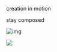 creation in motion 

stay composed 

![img](https://i-blog.csdnimg.cn/blog_migrate/751f0873eedb8efb39f0c52600af1e2e.png)

![](https://raw.githubusercontent.com/Kaiyuan-Lei/pic-bed/main/mac/751f0873eedb8efb39f0c52600af1e2e-20250221134154895.png?token=AF5DJSGTIXPZQ54K2FCX7ETHXAJGA)